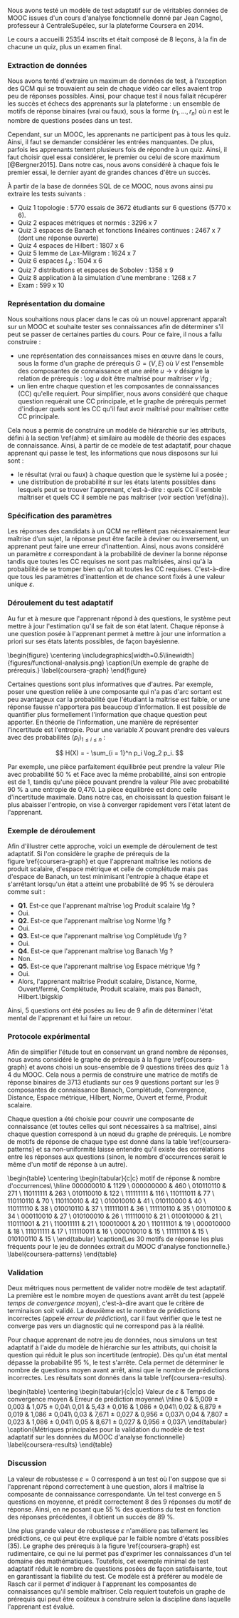 Nous avons testé un modèle de test adaptatif sur de véritables données de MOOC issues d'un cours d'analyse fonctionnelle donné par Jean Cagnol, professeur à CentraleSupélec, sur la plateforme Coursera en 2014.

Le cours a accueilli 25354 inscrits et était composé de 8 leçons, à la fin de chacune un quiz, plus un examen final.

### Extraction de données

Nous avons tenté d'extraire un maximum de données de test, à l'exception des QCM qui se trouvaient au sein de chaque vidéo car elles avaient trop peu de réponses possibles. Ainsi, pour chaque test il nous fallait récupérer les succès et échecs des apprenants sur la plateforme : un ensemble de motifs de réponse binaires (vrai ou faux), sous la forme $(r_1, \ldots, r_n)$ où $n$ est le nombre de questions posées dans un test.

Cependant, sur un MOOC, les apprenants ne participent pas à tous les quiz. Ainsi, il faut se demander considérer les entrées manquantes. De plus, parfois les apprenants tentent plusieurs fois de répondre à un quiz. Ainsi, il faut choisir quel essai considérer, le premier ou celui de score maximum [@Bergner2015]. Dans notre cas, nous avons considéré à chaque fois le premier essai, le dernier ayant de grandes chances d'être un succès.

À partir de la base de données SQL de ce MOOC, nous avons ainsi pu extraire les tests suivants :

- Quiz 1 topologie : 5770 essais de 3672 étudiants sur 6 questions (5770 x 6).
- Quiz 2 espaces métriques et normés : 3296 x 7
- Quiz 3 espaces de Banach et fonctions linéaires continues : 2467 x 7 (dont une réponse ouverte)
- Quiz 4 espaces de Hilbert : 1807 x 6
- Quiz 5 lemme de Lax-Milgram : 1624 x 7
- Quiz 6 espaces $L_p$ : 1504 x 6
- Quiz 7 distributions et espaces de Sobolev : 1358 x 9
- Quiz 8 application à la simulation d'une membrane : 1268 x 7
- Exam : 599 x 10

### Représentation du domaine

Nous souhaitions nous placer dans le cas où un nouvel apprenant apparaît sur un MOOC et souhaite tester ses connaissances afin de déterminer s'il peut se passer de certaines parties du cours. Pour ce faire, il nous a fallu construire :

- une représentation des connaissances mises en œuvre dans le cours, sous la forme d'un graphe de prérequis $G = (V, E)$ où $V$ est l'ensemble des composantes de connaissance et une arête $u \rightarrow v$ désigne la relation de prérequis : \og $u$ doit être maîtrisé pour maîtriser $v$ \fg ;
- un lien entre chaque question et les composantes de connaissances (CC) qu'elle requiert. Pour simplifier, nous avons considéré que chaque question requérait une CC principale, et le graphe de prérequis permet d'indiquer quels sont les CC qu'il faut avoir maîtrisé pour maîtriser cette CC principale.

Cela nous a permis de construire un modèle de hiérarchie sur les attributs, défini à la section \ref{ahm} et similaire au modèle de théorie des espaces de connaissance. Ainsi, à partir de ce modèle de test adaptatif, pour chaque apprenant qui passe le test, les informations que nous disposons sur lui sont :

- le résultat (vrai ou faux) à chaque question que le système lui a posée ;
- une distribution de probabilité $\pi$ sur les états latents possibles dans lesquels peut se trouver l'apprenant, c'est-à-dire : quels CC il semble maîtriser et quels CC il semble ne pas maîtriser (voir section \ref{dina}).

### Spécification des paramètres

Les réponses des candidats à un QCM ne reflètent pas nécessairement leur maîtrise d'un sujet, la réponse peut être facile à deviner ou inversement, un apprenant peut faire une erreur d'inattention. Ainsi, nous avons considéré un paramètre $\varepsilon$ correspondant à la probabilité de deviner la bonne réponse tandis que toutes les CC requises ne sont pas maîtrisées, ainsi qu'à la probabilité de se tromper bien qu'on ait toutes les CC requises. C'est-à-dire que tous les paramètres d'inattention et de chance sont fixés à une valeur unique $\varepsilon$.

### Déroulement du test adaptatif

Au fur et à mesure que l'apprenant répond à des questions, le système peut mettre à jour l'estimation qu'il se fait de son état latent. Chaque réponse à une question posée à l'apprenant permet à mettre à jour une information a priori sur ses états latents possibles, de façon bayésienne.

\begin{figure}
\centering
\includegraphics[width=0.5\linewidth]{figures/functional-analysis.png}
\caption{Un exemple de graphe de prérequis.}
\label{coursera-graph}
\end{figure}

Certaines questions sont plus informatives que d'autres. Par exemple, poser une question reliée à une composante qui n'a pas d'arc sortant est peu avantageux car la probabilité que l'étudiant la maîtrise est faible, or une réponse fausse n'apportera pas beaucoup d'information. Il est possible de quantifier plus formellement l'information que chaque question peut apporter. En théorie de l'information, une manière de représenter l'incertitude est l'entropie. Pour une variable $X$ pouvant prendre des valeurs avec des probabilités $(p_i)_{1 \leq i \leq n}$ :

$$ H(X) = - \sum_{i = 1}^n p_i \log_2 p_i. $$

Par exemple, une pièce parfaitement équilibrée peut prendre la valeur Pile avec probabilité 50 % et Face avec la même probabilité, ainsi son entropie est de 1, tandis qu'une pièce pouvant prendre la valeur Pile avec probabilité 90 % a une entropie de 0,470. La pièce équilibrée est donc celle d'incertitude maximale. Dans notre cas, en choisissant la question faisant le plus abaisser l'entropie, on vise à converger rapidement vers l'état latent de l'apprenant.

### Exemple de déroulement

Afin d'illustrer cette approche, voici un exemple de déroulement de test adaptatif. Si l'on considère le graphe de prérequis de la figure \ref{coursera-graph} et que l'apprenant maîtrise les notions de produit scalaire, d'espace métrique et celle de complétude mais pas d'espace de Banach, un test minimisant l'entropie à chaque étape et s'arrêtant lorsqu'un état a atteint une probabilité de 95 % se déroulera comme suit :

- **Q1.** Est-ce que l'apprenant maîtrise \og Produit scalaire \fg ?
- Oui.
- **Q2.** Est-ce que l'apprenant maîtrise \og Norme \fg ?
- Oui.
- **Q3.** Est-ce que l'apprenant maîtrise \og Complétude \fg ?
- Oui.
- **Q4.** Est-ce que l'apprenant maîtrise \og Banach \fg ?
- Non.
- **Q5.** Est-ce que l'apprenant maîtrise \og Espace métrique \fg ?
- Oui.
- Alors, l'apprenant maîtrise Produit scalaire, Distance, Norme, Ouvert/fermé, Complétude, Produit scalaire, mais pas Banach, Hilbert.\bigskip

Ainsi, 5 questions ont été posées au lieu de 9 afin de déterminer l'état mental de l'apprenant et lui faire un retour.

### Protocole expérimental

Afin de simplifier l'étude tout en conservant un grand nombre de réponses, nous avons considéré le graphe de prérequis à la figure \ref{coursera-graph} et avons choisi un sous-ensemble de 9 questions tirées des quiz 1 à 4 du MOOC. Cela nous a permis de construire une matrice de motifs de réponse binaires de 3713 étudiants sur ces 9 questions portant sur les 9 composantes de connaissance Banach, Complétude, Convergence, Distance, Espace métrique, Hilbert, Norme, Ouvert et fermé, Produit scalaire.

Chaque question a été choisie pour couvrir une composante de connaissance (et toutes celles qui sont nécessaires à sa maîtrise), ainsi chaque question correspond à un nœud du graphe de prérequis. Le nombre de motifs de réponse de chaque type est donné dans la table \ref{coursera-patterns} et sa non-uniformité laisse entendre qu'il existe des corrélations entre les réponses aux questions (sinon, le nombre d'occurrences serait le même d'un motif de réponse à un autre).

\begin{table}
\centering
\begin{tabular}{c|c}
motif de réponse & nombre d'occurrences\\
\hline
000000010 & 1129 \\
000000000 & 460 \\
010110110 & 271 \\
110111111 & 263 \\
010110010 & 122 \\
111111111 & 116 \\
110111011 & 77 \\
110110110 & 70 \\
110110010 & 42 \\
010010010 & 41 \\
010110000 & 40 \\
110111110 & 38 \\
010010110 & 37 \\
111111011 & 36 \\
111110110 & 35 \\
010110100 & 34 \\
000110010 & 27 \\
010100010 & 26 \\
111110010 & 21 \\
010010000 & 21 \\
110111001 & 21 \\
110011111 & 21 \\
100010001 & 20 \\
110111101 & 19 \\
000010000 & 18 \\
111011111 & 17 \\
111110011 & 16 \\
000010010 & 15 \\
111111101 & 15 \\
010100110 & 15 \\
\end{tabular}
\caption{Les 30 motifs de réponse les plus fréquents pour le jeu de données extrait du MOOC d'analyse fonctionnelle.}
\label{coursera-patterns}
\end{table}

### Validation

Deux métriques nous permettent de valider notre modèle de test adaptatif. La première est le nombre moyen de questions avant arrêt du test (appelé *temps de convergence moyen*), c'est-à-dire avant que le critère de terminaison soit validé. La deuxième est le nombre de prédictions incorrectes (appelé *erreur de prédiction*), car il faut vérifier que le test ne converge pas vers un diagnostic qui ne correspond pas à la réalité.

Pour chaque apprenant de notre jeu de données, nous simulons un test adaptatif à l'aide du modèle de hiérarchie sur les attributs, qui choisit la question qui réduit le plus son incertitude (entropie). Dès qu'un état mental dépasse la probabilité 95 %, le test s'arrête. Cela permet de déterminer le nombre de questions moyen avant arrêt, ainsi que le nombre de prédictions incorrectes. Les résultats sont donnés dans la table \ref{coursera-results}.

\begin{table}
\centering
\begin{tabular}{c|c|c}
Valeur de $\varepsilon$ & Temps de convergence moyen & Erreur de prédiction moyenne\\
\hline
0 & 5,009 $\pm$ 0,003 & 1,075 $\pm$ 0,04\\
0,01 & 5,43 $\pm$ 0,016 & 1,086 $\pm$ 0,041\\
0,02 & 6,879 $\pm$ 0,019 & 1,086 $\pm$ 0,041\\
0,03 & 7,671 $\pm$ 0,027 & 0,956 $\pm$ 0,037\\
0,04 & 7,807 $\pm$ 0,023 & 1,086 $\pm$ 0,041\\
0,05 & 8,671 $\pm$ 0,027 & 0,956 $\pm$ 0,037\\
\end{tabular}
\caption{Métriques principales pour la validation du modèle de test adaptatif sur les données du MOOC d'analyse fonctionnelle}
\label{coursera-results}
\end{table}

### Discussion

La valeur de robustesse $\varepsilon = 0$ correspond à un test où l'on suppose que si l'apprenant répond correctement à une question, alors il maîtrise la composante de connaissance correspondante. Un tel test converge en 5 questions en moyenne, et prédit correctement 8 des 9 réponses du motif de réponse. Ainsi, en ne posant que 55 % des questions du test en fonction des réponses précédentes, il obtient un succès de 89 %.

Une plus grande valeur de robustesse $\varepsilon$ n'améliore pas tellement les prédictions, ce qui peut être expliqué par le faible nombre d'états possibles (35). Le graphe des prérequis à la figure \ref{coursera-graph} est rudimentaire, ce qui ne lui permet pas d'exprimer les connaissances d'un tel domaine des mathématiques. Toutefois, cet exemple minimal de test adaptatif réduit le nombre de questions posées de façon satisfaisante, tout en garantissant la fiabilité du test. Ce modèle est à préférer au modèle de Rasch car il permet d'indiquer à l'apprenant les composantes de connaissances qu'il semble maîtriser. Cela requiert toutefois un graphe de prérequis qui peut être coûteux à construire selon la discipline dans laquelle l'apprenant est évalué.
